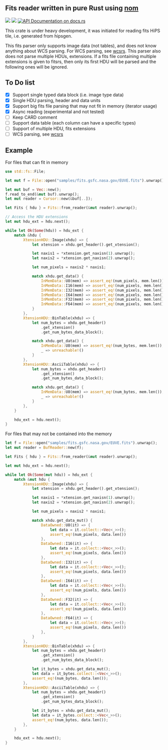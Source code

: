 Fits reader written in pure Rust using [nom](https://github.com/Geal/nom)
-------------------------------------------------------------------------

[![](https://img.shields.io/crates/v/fitsrs.svg)](https://crates.io/crates/fitsrs)
[![](https://img.shields.io/crates/d/fitsrs.svg)](https://crates.io/crates/fitsrs)
[![API Documentation on docs.rs](https://docs.rs/fitsrs/badge.svg)](https://docs.rs/fitsrs/)

This crate is under heavy development, it was initiated for reading fits HiPS tile, i.e. generated from hipsgen.

This fits parser only supports image data (not tables), and does not know anything about WCS parsing.
For WCS parsing, see [wcsrs](https://github.com/cds-astro/wcs-rs).
This parser also does not parse multiple HDUs, extensions. If a fits file containing multiple extensions is given to fitsrs, 
then only its first HDU will be parsed and the following ones will be ignored.

To Do list
----------

* [X] Support single typed data block (i.e. image type data)
* [X] Single HDU parsing, header and data units 
* [X] Support big fits file parsing that may not fit in memory (iterator usage)
* [X] Async reading (experimental and not tested)
* [ ] Keep CARD comment
* [ ] Support data table (each column can have a specific types)
* [ ] Support of multiple HDU, fits extensions
* [ ] WCS parsing, see [wcsrs](https://github.com/cds-astro/wcs-rs)

Example
----------

For files that can fit in memory
```rust
use std::fs::File;

let mut f = File::open("samples/fits.gsfc.nasa.gov/EUVE.fits").unwrap();

let mut buf = Vec::new();
f.read_to_end(&mut buf).unwrap();
let mut reader = Cursor::new(&buf[..]);

let Fits { hdu } = Fits::from_reader(&mut reader).unwrap();

// Access the HDU extensions
let mut hdu_ext = hdu.next();

while let Ok(Some(hdu)) = hdu_ext {
    match &hdu {
        XtensionHDU::Image(xhdu) => {
            let xtension = xhdu.get_header().get_xtension();

            let naxis1 = *xtension.get_naxisn(1).unwrap();
            let naxis2 = *xtension.get_naxisn(2).unwrap();

            let num_pixels = naxis2 * naxis1;

            match xhdu.get_data() {
                InMemData::U8(mem) => assert_eq!(num_pixels, mem.len()),
                InMemData::I16(mem) => assert_eq!(num_pixels, mem.len()),
                InMemData::I32(mem) => assert_eq!(num_pixels, mem.len()),
                InMemData::I64(mem) => assert_eq!(num_pixels, mem.len()),
                InMemData::F32(mem) => assert_eq!(num_pixels, mem.len()),
                InMemData::F64(mem) => assert_eq!(num_pixels, mem.len()),
            }
        },
        XtensionHDU::BinTable(xhdu) => {
            let num_bytes = xhdu.get_header()
                .get_xtension()
                .get_num_bytes_data_block();

            match xhdu.get_data() {
                InMemData::U8(mem) => assert_eq!(num_bytes, mem.len()),
                _ => unreachable!()
            }
        },
        XtensionHDU::AsciiTable(xhdu) => {
            let num_bytes = xhdu.get_header()
                .get_xtension()
                .get_num_bytes_data_block();

            match xhdu.get_data() {
                InMemData::U8(mem) => assert_eq!(num_bytes, mem.len()),
                _ => unreachable!()
            }
        },
    }

    hdu_ext = hdu.next();
}
```

For files that may not be contained into the memory
```rust
let f = File::open("samples/fits.gsfc.nasa.gov/EUVE.fits").unwrap();
let mut reader = BufReader::new(f);

let Fits { hdu } = Fits::from_reader(&mut reader).unwrap();

let mut hdu_ext = hdu.next();

while let Ok(Some(mut hdu)) = hdu_ext {
    match &mut hdu {
        XtensionHDU::Image(xhdu) => {
            let xtension = xhdu.get_header().get_xtension();

            let naxis1 = *xtension.get_naxisn(1).unwrap();
            let naxis2 = *xtension.get_naxisn(2).unwrap();

            let num_pixels = naxis2 * naxis1;

            match xhdu.get_data_mut() {
                DataOwned::U8(it) => {
                    let data = it.collect::<Vec<_>>();
                    assert_eq!(num_pixels, data.len())
                },
                DataOwned::I16(it) => {
                    let data = it.collect::<Vec<_>>();
                    assert_eq!(num_pixels, data.len())
                },
                DataOwned::I32(it) => {
                    let data = it.collect::<Vec<_>>();
                    assert_eq!(num_pixels, data.len())
                },
                DataOwned::I64(it) => {
                    let data = it.collect::<Vec<_>>();
                    assert_eq!(num_pixels, data.len())
                },
                DataOwned::F32(it) => {
                    let data = it.collect::<Vec<_>>();
                    assert_eq!(num_pixels, data.len())
                },
                DataOwned::F64(it) => {
                    let data = it.collect::<Vec<_>>();
                    assert_eq!(num_pixels, data.len())
                },
            }
        },
        XtensionHDU::BinTable(xhdu) => {
            let num_bytes = xhdu.get_header()
                .get_xtension()
                .get_num_bytes_data_block();

            let it_bytes = xhdu.get_data_mut();
            let data = it_bytes.collect::<Vec<_>>();
            assert_eq!(num_bytes, data.len());
        },
        XtensionHDU::AsciiTable(xhdu) => {
            let num_bytes = xhdu.get_header()
                .get_xtension()
                .get_num_bytes_data_block();

            let it_bytes = xhdu.get_data_mut();
            let data = it_bytes.collect::<Vec<_>>();
            assert_eq!(num_bytes, data.len());
        },
    }

    hdu_ext = hdu.next();
}
```